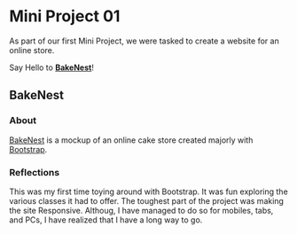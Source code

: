 # Mini Project 01

As part of our first Mini Project, we were tasked to create a website for an online store. 

Say Hello to **[BakeNest](https://zeeshan777.github.io/GITHUB-ABDULLAHZEESHAN_SCIFOR/mini-project-01/bakenest/)**!

## BakeNest

### About

[BakeNest](https://zeeshan777.github.io/GITHUB-ABDULLAHZEESHAN_SCIFOR/mini-projects/mini-project-01/bakenest/) is a mockup of an online cake store created majorly with [Bootstrap](https://getbootstrap.com/).

### Reflections

This was my first time toying around with Bootstrap. It was fun exploring the various classes it had to offer. The toughest part of the project was making the site Responsive. Althoug, I have managed to do so for mobiles, tabs, and PCs, I have realized that I have a long way to go.
